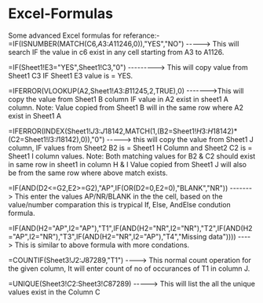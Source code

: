 # Excel-Formulas
Some advanced Excel formulas for referance:-
=IF(ISNUMBER(MATCH(C6,$A$3:$A$11246,0)),"YES","NO")     -----> This will search IF the value in c6 exist in any cell starting from A3 to A1126.

=IF(Sheet1!E3="YES",Sheet1!C3,"0")      ---------> This will copy value from Sheet1 C3 IF Sheet1 E3 value is = YES.

=IFERROR(VLOOKUP(A2,Sheet1!$A$3:$B$11245,2,TRUE),0)   ------->This will copy the value from Sheet1 B column IF value in A2 exist in sheet1 A column.
                                                              Note: Value copied from Sheet1 B will in the same row where A2 exist in Sheet1 A

=IFERROR(INDEX(Sheet1!$J$3:$J$18142,MATCH(1,(B2=Sheet1!$H$3:$H$18142)*(C2=Sheet1!$I$3:$I$18142),0)),"0")    -----> this will copy the value from Sheet1 J column, IF
values from Sheet2 B2 is = Sheet1 H Column and Sheet2 C2 is = Sheet1 I column values.
Note: Both matching values for B2 & C2 should exist in same row in sheet1 in column H & I
      Value copied from Sheet1 J will also be from the same row where above match exists.

=IF(AND(D2<=G2,E2>=G2),"AP",IF(OR(D2=0,E2=0),"BLANK","NR"))   -------> This enter the values AP/NR/BLANK in the the cell, based on the value/number comparation
this is trypical If, Else, AndElse condution formula.


=IF(AND(H2="AP",I2="AP"),"T1",IF(AND(H2="NR",I2="NR"),"T2",IF(AND(H2="AP",I2="NR"),"T3",IF(AND(H2="NR",I2="AP"),"T4","Missing data"))))  ----> This is similar to above formula with more condations.

=COUNTIF(Sheet3!$J$2:$J$87289,"T1")  ---->  This normal count operation for the given column, It will enter count of no of occurances of T1 in column J.

=UNIQUE(Sheet3!$C$2:Sheet3!$C$87289)   -----> This will list the all the unique values exist in the Column C
